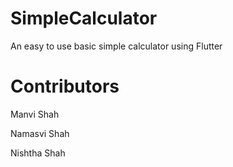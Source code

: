 # SimpleCalculator
An easy to use basic simple calculator using Flutter

# Contributors
Manvi Shah

Namasvi Shah

Nishtha Shah
